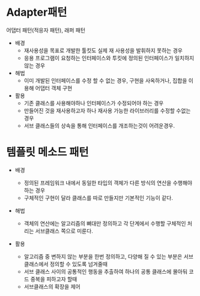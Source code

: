 # Adapter패턴

어댑터 패턴(적응자 패턴), 래퍼 패턴

- 배경
  - 재사용성을 목표로 개발한 툴킷도 실제 재 사용성을 발휘하지 못하는 경우
  - 응용 프로그램이 요청하는 인터페이스와 투킷에 정의된 인터페이스가 일치하지 않는 경우
- 해법
  - 이미 개발된 인터페이스를 수정 할 수 없는 경우, 구현을 사옥하거나, 집합을 이용해 어댑터 객체 구현
- 활용
  - 기존 클래스를 사용해야하나 인터페이스가 수정되어야 하는 경우
  - 만들어진 것을 재사용하고자 하나 재사용 가능한 라이브러리를 수정할 수없는 경우
  - 서브 클래스들의 상속을 통해 인터페이스를 개조하는것이 어려운경우.

# 템플릿 메소드 패턴

- 배경

  - 정의된 프레임워크 내에서 동일한 타입의 객체가 다른 방식의 연산을 수행해야 하는 경우
  - 구체적인 구현이 달라 클래스를 따로 만들지만 기본적인 기능이 같다.

- 해법

  - 객체의 연산에는 알고리즘의 뼈대만 정의하고 각 단계에서 수행할 구체적인 처리는 서브클래스 쪽으로 미룬다.

- 활용
  - 알고리즘 중 변하지 않는 부분을 한번 정의하고, 다양해 질 수 있는 부분은 서브클래스에서 정의할 수 있도록 넘겨줄때
  - 서브 클래스 사이의 공통적인 행동을 추출하여 하나의 공통 클래스에 몰아둬 코드 중복을 피하고자 할때
  - 서브클래스의 확장을 제어
